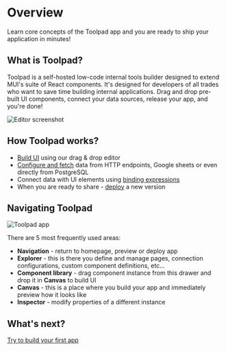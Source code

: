 # Overview

<p class="description">
Learn core concepts of the Toolpad app and you are ready to ship your application in minutes!
</p>

## What is Toolpad?

Toolpad is a self-hosted low-code internal tools builder designed to extend MUI's suite of React components. 
It's designed for developers of all trades who want to save time building internal applications. 
Drag and drop pre-built UI components, connect your data sources, release your app, and you're done!

![Editor screenshot](/static/toolpad/marketing/index-hero-video-poster.jpg)

## How Toolpad works?

- [Build UI](/toolpad/core-concepts/building-ui/) using our drag & drop editor
- [Configure and fetch](/toolpad/core-concepts/connecting-to-datasources/) data from HTTP endpoints, Google sheets or even directly from PostgreSQL
- Connect data with UI elements using [binding expressions](/toolpad/core-concepts/data-binding/)
- When you are ready to share - [deploy](/toolpad/core-concepts/versioning-and-deploying/) a new version

## Navigating Toolpad

![Toolpad app](/static/toolpad/terminology.png)

There are 5 most frequently used areas:

- **Navigation** - return to homepage, preview or deploy app
- **Explorer** - this is there you define and manage pages, connection configurations, custom component definitions, etc...
- **Component library** - drag component instance from this drawer and drop it in **Canvas** to build UI
- **Canvas** - this is a place where you build your app and immediately preview how it looks like
- **Inspector** - modify properties of a different instance

## What's next?

[Try to build your first app](/toolpad/getting-started/quickstart/)
